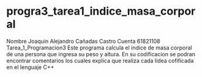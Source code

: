 # progra3_tarea1_indice_masa_corporal
Nombre Joaquin Alejandro Cañadas Castro
Cuenta 61821108
Tarea_1_Programacion3
Este programa calcula el indice de masa corporal de una persona que ingresa su peso y altura.
En su codificacion se podran encontrar comentarios los cuales explica que realiza cada lidea cofificada en el lenguaje C++
